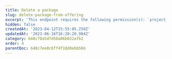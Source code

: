 ```yaml
---
title: Delete a package
slug: delete-package-from-offering
excerpt: 'This endpoint requires the following permission(s): `project_configuration:packages:read_write`.'
hidden: false
createdAt: '2023-04-12T15:55:05.250Z'
updatedAt: '2023-06-16T16:20:20.984Z'
category: 648c78a5d7d50a06b022afb2
order: 4
parentDoc: 648c7ee8c6ff4f18d0ebb56b
---
```

